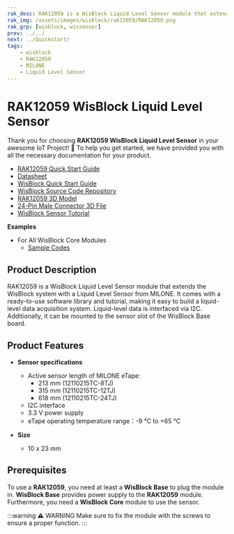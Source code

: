 ```yaml
---
rak_desc: RAK12059 is a WisBlock Liquid Level Sensor module that extends the WisBlock system with a Liquid Level Sensor from MILONE. It comes with a ready-to-use software library and tutorial, making it easy to build a liquid level data acquisition system.
rak_img: /assets/images/wisblock/rak12059/RAK12059.png
rak_grp: [wisblock, wissensor]
prev: ../../
next: ../Quickstart/
tags:
    - wisblock
    - RAK12059
    - MILONE
    - Liquid Level Sensor
---
```


# RAK12059 WisBlock Liquid Level Sensor

Thank you for choosing **RAK12059 WisBlock Liquid Level Sensor** in your awesome IoT Project! 🎉 To help you get started, we have provided you with all the necessary documentation for your product.

* [RAK12059 Quick Start Guide](../Quickstart/)
* [Datasheet](../Datasheet/)
* <a href="../../Quickstart/" target="_blank">WisBlock Quick Start Guide</a>
* [WisBlock Source Code Repository](https://github.com/RAKWireless/WisBlock/)
* [RAK12059 3D Model](https://downloads.rakwireless.com/3D_File/WisBlock/3D_RAK12059.step)
* [24-Pin Male Connector 3D File](https://downloads.rakwireless.com/3D_File/Accessory/WisConnector/M24S1003K6M.stp)
* [WisBlock Sensor Tutorial](/Knowledge-Hub/Learn/WisBlock-Sensor-Tutorial/)

**Examples**

- For All WisBlock Core Modules
    - [Sample Codes](https://github.com/RAKWireless/WisBlock/tree/master/examples/common/sensors/RAK12059_liquid_level_measurement)

## Product Description

RAK12059 is a WisBlock Liquid Level Sensor module that extends the WisBlock system with a Liquid Level Sensor from MILONE. It comes with a ready-to-use software library and tutorial, making it easy to build a liquid-level data acquisition system. Liquid-level data is interfaced via I2C. Additionally, it can be mounted to the sensor slot of the WisBlock Base board.

## Product Features

* **Sensor specifications**
    *  Active sensor length of MILONE eTape:
        * 213&nbsp;mm (12110215TC-8TJ)
        * 315&nbsp;mm (12110215TC-12TJ)
        * 618&nbsp;mm (12110215TC-24TJ)
    *  I2C interface
    *  3.3&nbsp;V power supply
    *  eTape operating temperature range：-9&nbsp;°C to +65&nbsp;°C

* **Size**
    * 10 x 23&nbsp;mm

## Prerequisites

To use a **RAK12059**, you need at least a **WisBlock Base** to plug the module in. **WisBlock Base** provides power supply to the **RAK12059** module. Furthermore, you need a **WisBlock Core** module to use the sensor.

:::warning ⚠️ WARNING
Make sure to fix the module with the screws to ensure a proper function.
:::